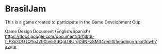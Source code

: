 # BrasilJam

This is a game created to participate in the Game Development Cup 

Game Design Document (English/Spanish)
https://docs.google.com/document/d/1Skt9-f_F3x3DOTQYpJ29Xbv5SdQgLt8UrqDdNFz8M34/edit#heading=h.5d0owh7xvqqr
